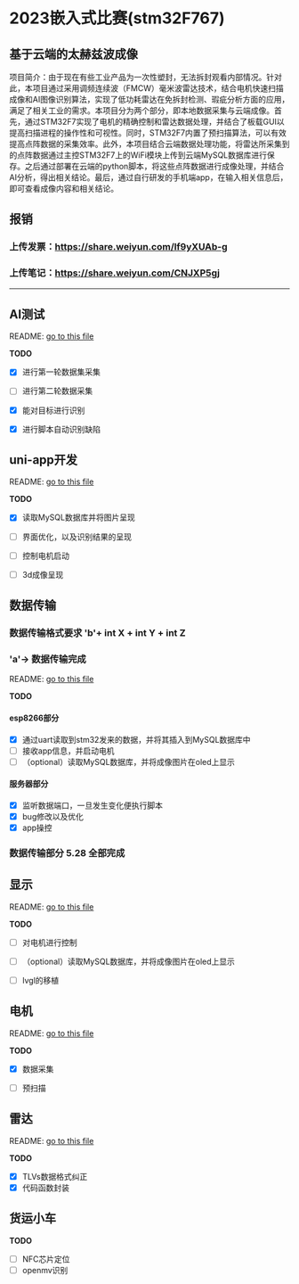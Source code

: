 # 2023嵌入式比赛(stm32F767)
## 基于云端的太赫兹波成像
 项目简介：由于现在有些工业产品为一次性塑封，无法拆封观看内部情况。针对此，本项目通过采用调频连续波（FMCW）毫米波雷达技术，结合电机快速扫描成像和AI图像识别算法，实现了低功耗雷达在免拆封检测、瑕疵分析方面的应用，满足了相关工业的需求。本项目分为两个部分，即本地数据采集与云端成像。首先，通过STM32F7实现了电机的精确控制和雷达数据处理，并结合了板载GUI以提高扫描进程的操作性和可视性。同时，STM32F7内置了预扫描算法，可以有效提高点阵数据的采集效率。此外，本项目结合云端数据处理功能，将雷达所采集到的点阵数据通过主控STM32F7上的WiFi模块上传到云端MySQL数据库进行保存。之后通过部署在云端的python脚本，将这些点阵数据进行成像处理，并结合AI分析，得出相关结论。最后，通过自行研发的手机端app，在输入相关信息后，即可查看成像内容和相关结论。
## 报销
### 上传发票：https://share.weiyun.com/If9yXUAb-g
### 上传笔记：https://share.weiyun.com/CNJXP5gj
---

## AI测试
README: [go to this file](./AI测试/README.md)

**TODO**

- [x] 进行第一轮数据集采集
- [ ] 进行第二轮数据采集
- [x] 能对目标进行识别
- [x] 进行脚本自动识别缺陷


## uni-app开发
README: [go to this file](./uni-app/README.md)

**TODO**

- [x] 读取MySQL数据库并将图片呈现
- [ ] 界面优化，以及识别结果的呈现
- [ ] 控制电机启动
- [ ] 3d成像呈现


## 数据传输
### 数据传输格式要求  'b'+ int X + int Y + int Z
### 'a'-> 数据传输完成
README: [go to this file](./数据传输/README.md)

**TODO**
#### esp8266部分
- [x] 通过uart读取到stm32发来的数据，并将其插入到MySQL数据库中
- [ ] 接收app信息，并启动电机
- [ ] （optional）读取MySQL数据库，并将成像图片在oled上显示

#### 服务器部分
- [x] 监听数据端口，一旦发生变化便执行脚本
- [x] bug修改以及优化
- [x] app操控
### 数据传输部分 5.28 全部完成 


## 显示
README: [go to this file](./显示/README.md)


**TODO**

- [ ] 对电机进行控制
- [ ] （optional）读取MySQL数据库，并将成像图片在oled上显示
- [ ]  lvgl的移植


## 电机
README: [go to this file](./电机/README.md)

**TODO**

- [x] 数据采集
- [ ] 预扫描


## 雷达
README: [go to this file](./雷达/README.md)

**TODO**

- [x] TLVs数据格式纠正
- [x] 代码函数封装

## 货运小车

**TODO**

- [ ] NFC芯片定位
- [ ] openmv识别
